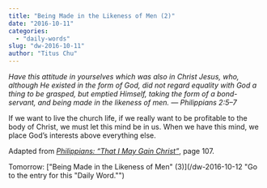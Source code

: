 ```yaml
---
title: "Being Made in the Likeness of Men (2)"
date: "2016-10-11"
categories: 
  - "daily-words"
slug: "dw-2016-10-11"
author: "Titus Chu"
---
```


_Have this attitude in yourselves which was also in Christ Jesus, who, although He existed in the form of God, did not regard equality with God a thing to be grasped, but emptied Himself, taking the form of a bond-servant, and being made in the likeness of men. — Philippians 2:5–7_

If we want to live the church life, if we really want to be profitable to the body of Christ, we must let this mind be in us. When we have this mind, we place God’s interests above everything else.

Adapted from _[Philippians: “That I May Gain Christ”](/book-philippians/ "Go to the listing for this book.")_, page 107.

Tomorrow: ["Being Made in the Likeness of Men" (3)](/dw-2016-10-12 "Go to the entry for this "Daily Word."")
